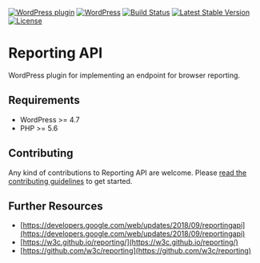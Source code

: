 [![WordPress plugin](https://img.shields.io/wordpress/plugin/v/reporting-api.svg?maxAge=2592000)](https://wordpress.org/plugins/reporting-api/)
[![WordPress](https://img.shields.io/wordpress/v/reporting-api.svg?maxAge=2592000)](https://wordpress.org/plugins/reporting-api/)
[![Build Status](https://api.travis-ci.org/GoogleChromeLabs/wp-reporting-api.png?branch=master)](https://travis-ci.org/GoogleChromeLabs/wp-reporting-api)
[![Latest Stable Version](https://poser.pugx.org/google/wp-reporting-api/version)](https://packagist.org/packages/google/wp-reporting-api)
[![License](https://poser.pugx.org/google/wp-reporting-api/license)](https://packagist.org/packages/google/wp-reporting-api)

# Reporting API

WordPress plugin for implementing an endpoint for browser reporting.

## Requirements

* WordPress >= 4.7
* PHP >= 5.6

## Contributing

Any kind of contributions to Reporting API are welcome. Please [read the contributing guidelines](https://github.com/GoogleChromeLabs/wp-reporting-api/blob/master/CONTRIBUTING.md) to get started.

## Further Resources

* [https://developers.google.com/web/updates/2018/09/reportingapi](https://developers.google.com/web/updates/2018/09/reportingapi)
* [https://w3c.github.io/reporting/](https://w3c.github.io/reporting/)
* [https://github.com/w3c/reporting](https://github.com/w3c/reporting)
